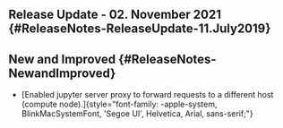 Release Update - 02. November 2021 {#ReleaseNotes-ReleaseUpdate-11.July2019}
----------------------------------

New and Improved {#ReleaseNotes-NewandImproved}
----------------

-   [Enabled jupyter server proxy to forward requests to a different
    host (compute
    node).]{style="font-family: -apple-system, BlinkMacSystemFont, 'Segoe UI', Helvetica, Arial, sans-serif;"}

 
